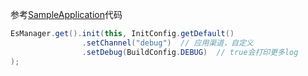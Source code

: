 参考[SampleApplication](app/src/main/java/com/quicktvui/sample/SampleApplication.java)代码

``` java
EsManager.get().init(this, InitConfig.getDefault()
                .setChannel("debug")  // 应用渠道，自定义
                .setDebug(BuildConfig.DEBUG)  // true会打印更多log
);
```